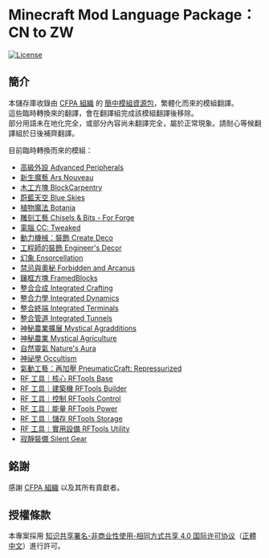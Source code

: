 # Minecraft Mod Language Package：CN to ZW

[![License][license_badge]][license]

## **簡介**

本儲存庫收錄由 [CFPA 組織][cfpa] 的 [簡中模組資源包][MMLP]，繁體化而來的模組翻譯。<br>
這些臨時轉換來的翻譯，會在翻譯組完成該模組翻譯後移除。<br>
部分用語未在地化完全，或部分內容尚未翻譯完全，屬於正常現象。請耐心等候翻譯組於日後補齊翻譯。<br>

目前臨時轉換而來的模組：<br>

* [高級外設 Advanced Peripherals][advancedperipherals]
* [新生魔藝 Ars Nouveau][ars_nouveau]
* [木工方塊 BlockCarpentry][blockcarpentry]
* [蔚藍天空 Blue Skies][blueskies]
* [植物魔法 Botania][botania]
* [雕刻工藝 Chisels & Bits - For Forge][chiselsandbits]
* [電腦 CC: Tweaked][computercraft]
* [動力機械：裝飾 Create Deco][createdeco]
* [工程師的裝飾 Engineer's Decor][engineersdecor]
* [幻象 Ensorcellation][ensorcellation]
* [禁忌與奧秘 Forbidden and Arcanus][forbidden_arcanus]
* [鑲框方塊 FramedBlocks][framedblocks]
* [整合合成 Integrated Crafting][integratedcrafting]
* [整合力學 Integrated Dynamics][integrateddynamics]
* [整合終端 Integrated Terminals][integratedterminals]
* [整合管道 Integrated Tunnels][integratedtunnels]
* [神秘農業擴展 Mystical Agradditions][mysticalagradditions]
* [神秘農業 Mystical Agriculture][mysticalagriculture]
* [自然靈氣 Nature's Aura][naturesaura]
* [神祕學 Occultism][occultism]
* [氣動工藝：再加壓 PneumaticCraft: Repressurized][pneumaticcraft]
* [RF 工具｜核心 RFTools Base][rftoolsbase]
* [RF 工具｜建築機 RFTools Builder][rftoolsbuilder]
* [RF 工具｜控制 RFTools Control][rftoolscontrol]
* [RF 工具｜能量 RFTools Power][rftoolspower]
* [RF 工具｜儲存 RFTools Storage][rftoolsstorage]
* [RF 工具｜實用設備 RFTools Utility][rftoolsutility]
* [寂靜裝備 Silent Gear][silentgear]

## **銘謝**

感謝 [CFPA 組織][cfpa] 以及其所有貢獻者。

## **授權條款**

本專案採用 [知识共享署名-非商业性使用-相同方式共享 4.0 国际许可协议][license]（[正體中文]）進行許可。

<!-- Badges -->
[license_badge]: https://img.shields.io/badge/License-CC%20BY--NC--SA%204.0-orange?style=for-the-badge

<!-- Links -->
[cfpa]: https://github.com/CFPAOrg
[mmlp]: https://github.com/CFPAOrg/Minecraft-Mod-Language-Package
[advancedperipherals]: https://www.curseforge.com/minecraft/mc-mods/advanced-peripherals
[ars_nouveau]: https://www.curseforge.com/minecraft/mc-mods/ars-nouveau
[blockcarpentry]: https://www.curseforge.com/minecraft/mc-mods/blockcarpentry
[blueskies]: https://www.curseforge.com/minecraft/mc-mods/blue-skies
[botania]: https://www.curseforge.com/minecraft/mc-mods/botania
[chiselsandbits]: https://www.curseforge.com/minecraft/mc-mods/chisels-bits
[computercraft]: https://www.curseforge.com/minecraft/mc-mods/cc-tweaked
[createdeco]: https://www.curseforge.com/minecraft/mc-mods/create-deco
[engineersdecor]: https://www.curseforge.com/minecraft/mc-mods/engineers-decor
[ensorcellation]: https://www.curseforge.com/minecraft/mc-mods/ensorcellation
[forbidden_arcanus]: https://www.curseforge.com/minecraft/mc-mods/forbidden-arcanus
[framedblocks]: https://www.curseforge.com/minecraft/mc-mods/framedblocks
[integratedcrafting]: https://www.curseforge.com/minecraft/mc-mods/integrated-crafting
[integrateddynamics]: https://www.curseforge.com/minecraft/mc-mods/integrated-dynamics
[integratedterminals]: https://www.curseforge.com/minecraft/mc-mods/integrated-terminals
[integratedtunnels]: https://www.curseforge.com/minecraft/mc-mods/integrated-tunnels
[mysticalagradditions]: https://www.curseforge.com/minecraft/mc-mods/mystical-agradditions
[mysticalagriculture]: https://www.curseforge.com/minecraft/mc-mods/mystical-agriculture
[naturesaura]: https://www.curseforge.com/minecraft/mc-mods/natures-aura
[occultism]: https://www.curseforge.com/minecraft/mc-mods/occultism
[pneumaticcraft]: https://www.curseforge.com/minecraft/mc-mods/pneumaticcraft-repressurized
[rftoolsbase]: https://www.curseforge.com/minecraft/mc-mods/rftools-base
[rftoolsbuilder]: https://www.curseforge.com/minecraft/mc-mods/rftools-builder
[rftoolscontrol]: https://www.curseforge.com/minecraft/mc-mods/rftools-control
[rftoolspower]: https://www.curseforge.com/minecraft/mc-mods/rftools-power
[rftoolsstorage]: https://www.curseforge.com/minecraft/mc-mods/rftools-storage
[rftoolsutility]: https://www.curseforge.com/minecraft/mc-mods/rftools-utility
[silentgear]: https://www.curseforge.com/minecraft/mc-mods/silent-gear
[license]: LICENSE
[正體中文]: https://creativecommons.org/licenses/by-nc-sa/4.0/deed.zh_TW
